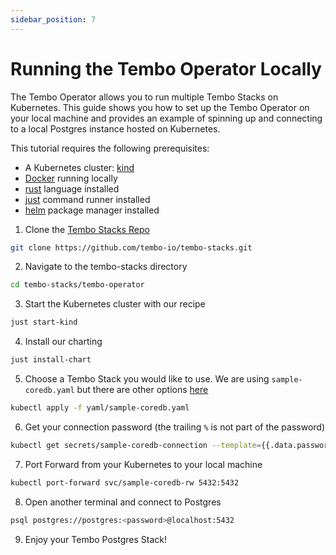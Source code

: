 ```yaml
---
sidebar_position: 7
---
```


# Running the Tembo Operator Locally

The Tembo Operator allows you to run multiple Tembo Stacks on Kubernetes. This guide shows you how to set up the Tembo Operator on your local machine and provides an example of spinning up and connecting to a local Postgres instance hosted on Kubernetes.

This tutorial requires the following prerequisites:
- A Kubernetes cluster: [kind](https://github.com/kubernetes-sigs/kind)
- [Docker](https://www.docker.com/) running locally
- [rust](https://www.rust-lang.org/) language installed
- [just](https://github.com/casey/just) command runner installed
- [helm](https://helm.sh/) package manager installed

1. Clone the [Tembo Stacks Repo]()
```bash
git clone https://github.com/tembo-io/tembo-stacks.git
```

2. Navigate to the tembo-stacks directory
```bash
cd tembo-stacks/tembo-operator
```

3. Start the Kubernetes cluster with our recipe
```bash
just start-kind
```

4. Install our charting
```bash
just install-chart
```

5. Choose a Tembo Stack you would like to use. We are using `sample-coredb.yaml` but there are other options [here](https://github.com/tembo-io/tembo-stacks/tree/main/tembo-operator/yaml)
```bash
kubectl apply -f yaml/sample-coredb.yaml 
```

6. Get your connection password (the trailing `%` is not part of the password)
```bash
kubectl get secrets/sample-coredb-connection --template={{.data.password}} | base64 -D
```

7. Port Forward from your Kubernetes to your local machine
```bash
kubectl port-forward svc/sample-coredb-rw 5432:5432 
```

8. Open another terminal and connect to Postgres
```bash
psql postgres://postgres:<password>@localhost:5432
```

9. Enjoy your Tembo Postgres Stack!
